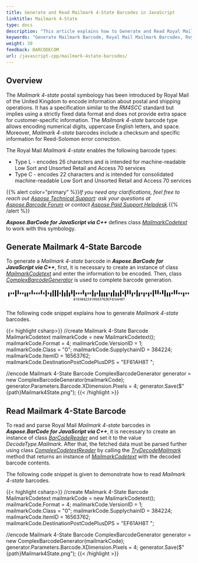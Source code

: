```yaml
---
title: Generate and Read Mailmark 4-State Barcodes in JavaScript
linktitle: Mailmark 4-State
type: docs
description: "This article explains how to Generate and Read Royal Mail Mailmark 4-State Barcodes using Aspose.BarCode for JavaScript via C++"
keywords: "Generate Mailmark Barcode, Royal Mail Mailmark Barcodes, Royal Mail Barcode, Aspose.BarCode, Generate Barcode JavaScript"
weight: 30
feedback: BARCODECOM
url: /javascript-cpp/mailmark-4state-barcodes/
---
```


## **Overview**
The *Mailmark 4-state* postal symbology has been introduced by Royal Mail of the United Kingdom to encode information about postal and shipping operations. It has a specification similar to the *RM4SCC* standard but implies using a strictly fixed data format and does not provide extra space for customer-specific information. The *Mailmark 4-state* barcode type allows encoding numerical digits, uppercase English letters, and space. Moreover, *Mailmark 4-state* barcodes include a checksum and specific information for Reed-Solomon error correction.  
  
The Royal Mail *Mailmark 4-state* enables the following barcode types:
- Type L - encodes 26 characters and is intended for machine-readable Low Sort and Unsorted Retail and Access 70 services
- Type C - encodes 22 characters and is intended for consolidated machine-readable Low Sort and Unsorted Retail and Access 70 services

{{% alert color="primary" %}}*If you need any clarifications, feel free to reach out [Aspose Technical Support](/barcode/javascript-cpp/technical-support/): ask your questions at [Aspose.Barcode Forum](https://forum.aspose.com/c/barcode/13) or contact [Aspose Paid Support Helpdesk](https://helpdesk.aspose.com/).*{{% /alert %}}
  
***Aspose.BarCode for JavaScript via C++*** defines class [*MailmarkCodetext*](https://reference.aspose.com/barcode/javascript-cpp/aspose.barcode.complexbarcode/mailmarkcodetext) to work with this symbology.

## **Generate Mailmark 4-State Barcode**
To generate a *Mailmark 4-state* barcode in ***Aspose.BarCode for JavaScript via C++***, first, it is necessary to create an instance of class [*MailmarkCodetext*](https://reference.aspose.com/barcode/javascript-cpp/aspose.barcode.complexbarcode/mailmarkcodetext) and enter the information to be encoded. Then, class [*ComplexBarcodeGenerator*](https://reference.aspose.com/barcode/javascript-cpp/aspose.barcode.complexbarcode/complexbarcodegenerator) is used to complete barcode generation.    
  
<p align="center"><img src="mailmark4state.png"></p>
  
The following code snippet explains how to generate *Mailmark 4-state* barcodes.
  
{{< highlight csharp>}}
//create Mailmark 4-State Barcode
MailmarkCodetext mailmarkCode = new MailmarkCodetext();
mailmarkCode.Format = 4;
mailmarkCode.VersionID = 1;
mailmarkCode.Class = "0";
mailmarkCode.SupplychainID = 384224;
mailmarkCode.ItemID = 16563762;
mailmarkCode.DestinationPostCodePlusDPS = "EF61AH8T ";

//encode Mailmark 4-State Barcode
ComplexBarcodeGenerator generator = new ComplexBarcodeGenerator(mailmarkCode);
generator.Parameters.Barcode.XDimension.Pixels = 4;
generator.Save($"{path}Mailmark4State.png");
{{< /highlight >}}


## **Read Mailmark 4-State Barcode**
To read and parse Royal Mail *Mailmark 4-state* barcodes in ***Aspose.BarCode for JavaScript via C++***, it is necessary to create an instance of class [*BarCodeReader*](https://reference.aspose.com/barcode/javascript-cpp/aspose.barcode.barcoderecognition/barcodereader) and set it to the value *DecodeType.Mailmark*. After that, the fetched data must be parsed further using class [*ComplexCodetextReader*](https://reference.aspose.com/barcode/javascript-cpp/aspose.barcode.complexbarcode/complexcodetextreader) by calling the [*TryDecodeMailmark*](https://reference.aspose.com/barcode/javascript-cpp/aspose.barcode.complexbarcode/complexcodetextreader/methods/trydecodemailmark) method that returns an instance of [*MailmarkCodetext*](https://reference.aspose.com/barcode/javascript-cpp/aspose.barcode.complexbarcode/mailmarkcodetext) with the decoded barcode contents.  
  
The following code snippet is given to demonstrate how to read *Mailmark 4-state* barcodes.
  
{{< highlight csharp>}}
//create Mailmark 4-State Barcode
MailmarkCodetext mailmarkCode = new MailmarkCodetext();
mailmarkCode.Format = 4;
mailmarkCode.VersionID = 1;
mailmarkCode.Class = "0";
mailmarkCode.SupplychainID = 384224;
mailmarkCode.ItemID = 16563762;
mailmarkCode.DestinationPostCodePlusDPS = "EF61AH8T ";

//encode Mailmark 4-State Barcode
ComplexBarcodeGenerator generator = new ComplexBarcodeGenerator(mailmarkCode);
generator.Parameters.Barcode.XDimension.Pixels = 4;
generator.Save($"{path}Mailmark4State.png");
{{< /highlight >}}